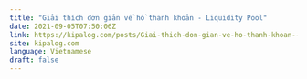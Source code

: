 ```yaml
---
title: "Giải thích đơn giản về hồ thanh khoản - Liquidity Pool"
date: 2021-09-05T07:50:06Z
link: https://kipalog.com/posts/Giai-thich-don-gian-ve-ho-thanh-khoan---Liquidity-Pool?utm_medium=RSS&utm_source=news.12bit.vn
site: kipalog.com
language: Vietnamese
draft: false
---
```

